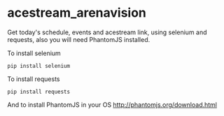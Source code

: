 # acestream_arenavision
Get today's schedule, events and acestream link, using selenium and requests, also you will need PhantomJS installed.

To install selenium
```
pip install selenium
```
To install requests
```
pip install requests 
```

And to install PhantomJS in your OS 
http://phantomjs.org/download.html
